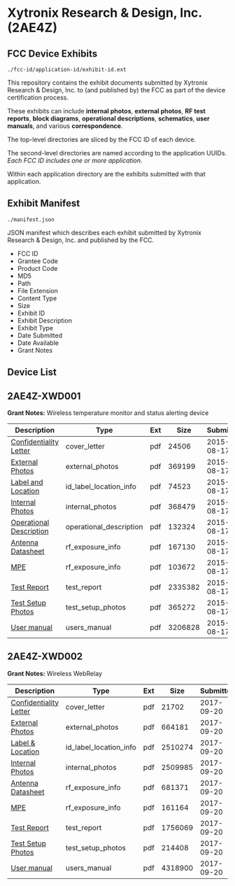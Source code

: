 # Xytronix Research & Design, Inc. (2AE4Z)
## FCC Device Exhibits

```
./fcc-id/application-id/exhibit-id.ext
```

This repository contains the exhibit documents submitted by Xytronix Research & Design, Inc. to (and published by) the FCC as part of the device certification process.

These exhibits can include **internal photos**, **external photos**, **RF test reports**, **block diagrams**, **operational descriptions**, **schematics**, **user manuals**, and various **correspondence**.

The top-level directories are sliced by the FCC ID of each device.

The second-level directories are named according to the application UUIDs. *Each FCC ID includes one or more application.*

Within each application directory are the exhibits submitted with that application. 

## Exhibit Manifest

```
./manifest.json
```

JSON manifest which describes each exhibit submitted by Xytronix Research & Design, Inc. and published by the FCC.

- FCC ID
- Grantee Code
- Product Code
- MD5
- Path
- File Extension
- Content Type
- Size
- Exhibit ID
- Exhibit Description
- Exhibit Type
- Date Submitted
- Date Available
- Grant Notes

## Device List
## 2AE4Z-XWD001
**Grant Notes:** Wireless temperature monitor and status alerting device

| Description | Type | Ext | Size | Submitted | Available |
| ----------- | ---- | --- | ---- | --------- | --------- |
| [Confidentiality Letter](2AE4Z-XWD001/be54265b9a1edd70776df5095635c4c6/2716661.pdf) | cover_letter | pdf | 24506 | 2015-08-17 | 2015-08-17 |
| [External Photos](2AE4Z-XWD001/be54265b9a1edd70776df5095635c4c6/2716663.pdf) | external_photos | pdf | 369199 | 2015-08-17 | 2015-08-17 |
| [Label and Location](2AE4Z-XWD001/be54265b9a1edd70776df5095635c4c6/2716665.pdf) | id_label_location_info | pdf | 74523 | 2015-08-17 | 2015-08-17 |
| [Internal Photos](2AE4Z-XWD001/be54265b9a1edd70776df5095635c4c6/2716664.pdf) | internal_photos | pdf | 368479 | 2015-08-17 | 2015-08-17 |
| [Operational Description](2AE4Z-XWD001/be54265b9a1edd70776df5095635c4c6/2716667.pdf) | operational_description | pdf | 132324 | 2015-08-17 | 2015-08-17 |
| [Antenna Datasheet](2AE4Z-XWD001/be54265b9a1edd70776df5095635c4c6/2716659.pdf) | rf_exposure_info | pdf | 167130 | 2015-08-17 | 2015-08-17 |
| [MPE](2AE4Z-XWD001/be54265b9a1edd70776df5095635c4c6/2716666.pdf) | rf_exposure_info | pdf | 103672 | 2015-08-17 | 2015-08-17 |
| [Test Report](2AE4Z-XWD001/be54265b9a1edd70776df5095635c4c6/2716662.pdf) | test_report | pdf | 2335382 | 2015-08-17 | 2015-08-17 |
| [Test Setup Photos](2AE4Z-XWD001/be54265b9a1edd70776df5095635c4c6/2716668.pdf) | test_setup_photos | pdf | 365272 | 2015-08-17 | 2015-08-17 |
| [User manual](2AE4Z-XWD001/be54265b9a1edd70776df5095635c4c6/2716669.pdf) | users_manual | pdf | 3206828 | 2015-08-17 | 2015-08-17 |
## 2AE4Z-XWD002
**Grant Notes:** Wireless WebRelay

| Description | Type | Ext | Size | Submitted | Available |
| ----------- | ---- | --- | ---- | --------- | --------- |
| [Confidentiality Letter](2AE4Z-XWD002/9689bc10f22511e65583536a5394d645/3570478.pdf) | cover_letter | pdf | 21702 | 2017-09-20 | 2017-09-20 |
| [External Photos](2AE4Z-XWD002/9689bc10f22511e65583536a5394d645/3570483.pdf) | external_photos | pdf | 664181 | 2017-09-20 | 2017-09-20 |
| [Label & Location](2AE4Z-XWD002/9689bc10f22511e65583536a5394d645/3570486.pdf) | id_label_location_info | pdf | 2510274 | 2017-09-20 | 2017-09-20 |
| [Internal Photos](2AE4Z-XWD002/9689bc10f22511e65583536a5394d645/3570485.pdf) | internal_photos | pdf | 2509985 | 2017-09-20 | 2017-09-20 |
| [Antenna Datasheet](2AE4Z-XWD002/9689bc10f22511e65583536a5394d645/2436301.pdf) | rf_exposure_info | pdf | 681371 | 2017-09-20 | 2017-09-20 |
| [MPE](2AE4Z-XWD002/9689bc10f22511e65583536a5394d645/3570484.pdf) | rf_exposure_info | pdf | 161164 | 2017-09-20 | 2017-09-20 |
| [Test Report](2AE4Z-XWD002/9689bc10f22511e65583536a5394d645/3570482.pdf) | test_report | pdf | 1756069 | 2017-09-20 | 2017-09-20 |
| [Test Setup Photos](2AE4Z-XWD002/9689bc10f22511e65583536a5394d645/3570488.pdf) | test_setup_photos | pdf | 214408 | 2017-09-20 | 2017-09-20 |
| [User manual](2AE4Z-XWD002/9689bc10f22511e65583536a5394d645/3570487.pdf) | users_manual | pdf | 4318900 | 2017-09-20 | 2017-09-20 |
